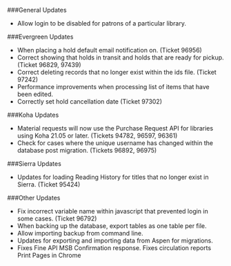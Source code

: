 ###General Updates
- Allow login to be disabled for patrons of a particular library. 

###Evergreen Updates
- When placing a hold default email notification on. (Ticket 96956) 
- Correct showing that holds in transit and holds that are ready for pickup. (Ticket 96829, 97439)
- Correct deleting records that no longer exist within the ids file. (Ticket 97242)
- Performance improvements when processing list of items that have been edited. 
- Correctly set hold cancellation date (Ticket 97302)

###Koha Updates
- Material requests will now use the Purchase Request API for libraries using Koha 21.05 or later. (Tickets 94782, 96597, 96361)
- Check for cases where the unique username has changed within the database post migration. (Tickets 96892, 96975) 

###Sierra Updates
- Updates for loading Reading History for titles that no longer exist in Sierra. (Ticket 95424)

###Other Updates
- Fix incorrect variable name within javascript that prevented login in some cases. (Ticket 96792)
- When backing up the database, export tables as one table per file. 
- Allow importing backup from command line.
- Updates for exporting and importing data from Aspen for migrations.
- Fixes Fine API MSB Confirmation response.
  Fixes circulation reports Print Pages in Chrome